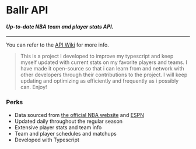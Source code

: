# Ballr API

#### _Up-to-date NBA team and player stats API_.

----
You can refer to the [API Wiki](https://www.notion.so/karmafullstack/Ballr-API-7d92f2968c884c289b8553e4a99c3457) for more info.

> This is a project I developed to improve my typescript and keep myself updated with current stats on my favorite players and teams. I have made it open-source so that i can learn from and network with other developers through their contributions to the project. I will keep updating and optimizing as efficiently and frequently as i possibly can. Enjoy! 

### Perks
- Data sourced from [the official NBA website](https://www.nba.com) and [ESPN](https://www.espn.com)
- Updated daily throughout the regular season
- Extensive player stats and team info
- Team and player schedules and matchups
- Developed with Typescript 
